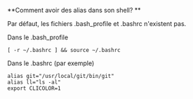 **Comment avoir des alias dans son shell? **

Par défaut, les fichiers .bash_profile et .bashrc n'existent pas. 

Dans le .bash_profile
	
	[ -r ~/.bashrc ] && source ~/.bashrc

Dans le .bashrc (par exemple)

	alias git="/usr/local/git/bin/git"
	alias ll="ls -al"
	export CLICOLOR=1
	
